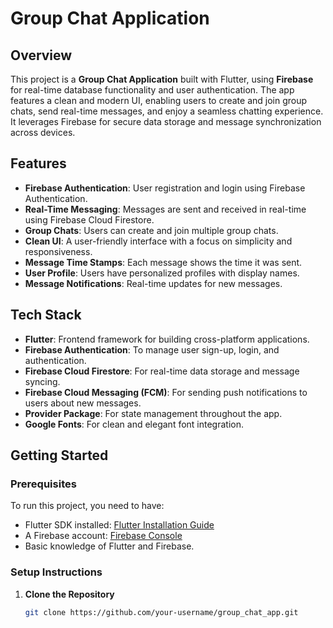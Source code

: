 # Group Chat Application

## Overview
This project is a **Group Chat Application** built with Flutter, using **Firebase** for real-time database functionality and user authentication. The app features a clean and modern UI, enabling users to create and join group chats, send real-time messages, and enjoy a seamless chatting experience. It leverages Firebase for secure data storage and message synchronization across devices.

## Features
- **Firebase Authentication**: User registration and login using Firebase Authentication.
- **Real-Time Messaging**: Messages are sent and received in real-time using Firebase Cloud Firestore.
- **Group Chats**: Users can create and join multiple group chats.
- **Clean UI**: A user-friendly interface with a focus on simplicity and responsiveness.
- **Message Time Stamps**: Each message shows the time it was sent.
- **User Profile**: Users have personalized profiles with display names.
- **Message Notifications**: Real-time updates for new messages.

## Tech Stack
- **Flutter**: Frontend framework for building cross-platform applications.
- **Firebase Authentication**: To manage user sign-up, login, and authentication.
- **Firebase Cloud Firestore**: For real-time data storage and message syncing.
- **Firebase Cloud Messaging (FCM)**: For sending push notifications to users about new messages.
- **Provider Package**: For state management throughout the app.
- **Google Fonts**: For clean and elegant font integration.

## Getting Started

### Prerequisites
To run this project, you need to have:
- Flutter SDK installed: [Flutter Installation Guide](https://flutter.dev/docs/get-started/install)
- A Firebase account: [Firebase Console](https://console.firebase.google.com/)
- Basic knowledge of Flutter and Firebase.

### Setup Instructions
1. **Clone the Repository**
   ```bash
   git clone https://github.com/your-username/group_chat_app.git

 
 
